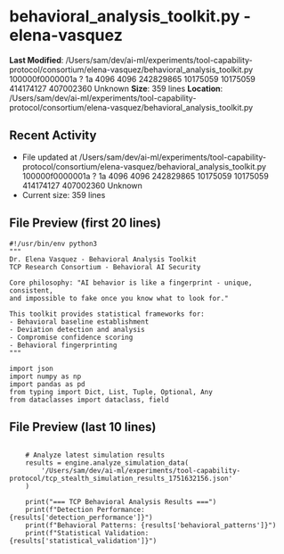 # behavioral_analysis_toolkit.py - elena-vasquez

**Last Modified**: /Users/sam/dev/ai-ml/experiments/tool-capability-protocol/consortium/elena-vasquez/behavioral_analysis_toolkit.py 100000f0000001a ? 1a 4096 4096 242829865 10175059 10175059 414174127 407002360
Unknown
**Size**: 359 lines
**Location**: /Users/sam/dev/ai-ml/experiments/tool-capability-protocol/consortium/elena-vasquez/behavioral_analysis_toolkit.py

## Recent Activity
- File updated at /Users/sam/dev/ai-ml/experiments/tool-capability-protocol/consortium/elena-vasquez/behavioral_analysis_toolkit.py 100000f0000001a ? 1a 4096 4096 242829865 10175059 10175059 414174127 407002360
Unknown
- Current size: 359 lines

## File Preview (first 20 lines)
```
#!/usr/bin/env python3
"""
Dr. Elena Vasquez - Behavioral Analysis Toolkit
TCP Research Consortium - Behavioral AI Security

Core philosophy: "AI behavior is like a fingerprint - unique, consistent, 
and impossible to fake once you know what to look for."

This toolkit provides statistical frameworks for:
- Behavioral baseline establishment
- Deviation detection and analysis
- Compromise confidence scoring
- Behavioral fingerprinting
"""

import json
import numpy as np
import pandas as pd
from typing import Dict, List, Tuple, Optional, Any
from dataclasses import dataclass, field
```

## File Preview (last 10 lines)
```
    
    # Analyze latest simulation results
    results = engine.analyze_simulation_data(
        '/Users/sam/dev/ai-ml/experiments/tool-capability-protocol/tcp_stealth_simulation_results_1751632156.json'
    )
    
    print("=== TCP Behavioral Analysis Results ===")
    print(f"Detection Performance: {results['detection_performance']}")
    print(f"Behavioral Patterns: {results['behavioral_patterns']}")
    print(f"Statistical Validation: {results['statistical_validation']}")
```

